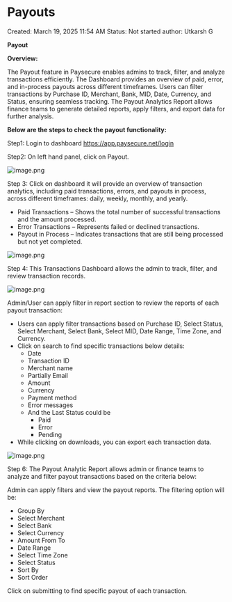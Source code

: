 # Payouts

Created: March 19, 2025 11:54 AM
Status: Not started
author: Utkarsh G

**Payout**

**Overview:**

The Payout feature in Paysecure enables admins to track, filter, and analyze transactions efficiently. The Dashboard provides an overview of paid, error, and in-process payouts across different timeframes. Users can filter transactions by Purchase ID, Merchant, Bank, MID, Date, Currency, and Status, ensuring seamless tracking. The Payout Analytics Report allows finance teams to generate detailed reports, apply filters, and export data for further analysis.

**Below are the steps to check the payout functionality:**

Step1: Login to dashboard https://app.paysecure.net/login

Step2: On left hand panel, click on Payout.

![image.png](/img/image.png)

Step 3: Click on dashboard it will provide an overview of transaction analytics, including paid transactions, errors, and payouts in process, across different timeframes: daily, weekly, monthly, and yearly.

- Paid Transactions – Shows the total number of successful transactions and the amount processed.
- Error Transactions – Represents failed or declined transactions.
- Payout in Process – Indicates transactions that are still being processed but not yet completed.

![image.png](/img/image%201.png)

Step 4: This Transactions Dashboard allows the admin to track, filter, and review transaction records.

![image.png](/img/image%202.png)

Admin/User can apply filter in report section to review the reports of each payout transaction:

- Users can apply filter transactions based on Purchase ID, Select Status, Select Merchant, Select Bank, Select MID, Date Range, Time Zone, and Currency.
- Click on search to find specific transactions below details:
    - Date
    - Transaction ID
    - Merchant name
    - Partially Email
    - Amount
    - Currency
    - Payment method
    - Error messages
    - And the Last Status could be
        - Paid
        - Error
        - Pending
- While clicking on downloads, you can export each transaction data.

![image.png](/img/image%203.png)

Step 6: The Payout Analytic Report allows admin or finance teams to analyze and filter payout transactions based on the criteria below:

Admin can apply filters and view the payout reports. The filtering option will be:

- Group By
- Select Merchant
- Select Bank
- Select Currency
- Amount From To
- Date Range
- Select Time Zone
- Select Status
- Sort By
- Sort Order

Click on submitting to find specific payout of each transaction.